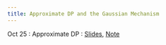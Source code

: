 ```yaml
---
title: Approximate DP and the Gaussian Mechanism
---
```


Oct 25
: Approximate DP
  : [Slides](https://drive.google.com/file/d/1ckTXIYteWcHo3CcaUvCoKBzO3iSwpB56/view?usp=sharing), [Note](https://drive.google.com/file/d/18O6O0HncU_b0KyNyw6motBz-0-xgTPfA/view?usp=sharing)


